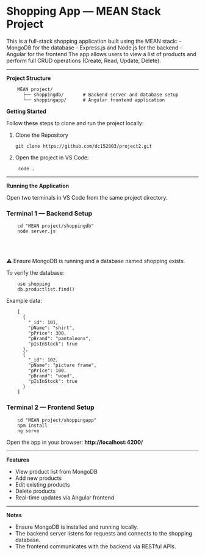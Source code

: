 <h1>Shopping App — MEAN Stack Project</h1>
This is a full-stack shopping application built using the MEAN stack:
- MongoDB for the database
- Express.js and Node.js for the backend
- Angular for the frontend
The app allows users to view a list of products and perform full CRUD operations (Create, Read, Update, Delete).

<hr>

**Project Structure**

             
        MEAN project/  
          ├── shoppingdb/       # Backend server and database setup    
          └── shoppingapp/      # Angular frontend application






**Getting Started**

Follow these steps to clone and run the project locally:
1. Clone the Repository
   
       git clone https://github.com/dc152003/project2.git

   
3. Open the project in VS Code:
   
        code .

<hr>


**Running the Application**

Open two terminals in VS Code from the same project directory.

<h3>Terminal 1 — Backend Setup</h3>    
          
        cd "MEAN project/shoppingdb"
        node server.js
<br><br>

⚠️ Ensure MongoDB is running and a database named shopping exists.


To verify the database:
        
        use shopping
        db.productlist.find()


Example data:

        [
          {
            "_id": 101,
            "pName": "shirt",
            "pPrice": 300,
            "pBrand": "pantaloons",
            "pIsInStock": true
          },
          {
            "_id": 102,
            "pName": "picture frame",
            "pPrice": 100,
            "pBrand": "wood",
            "pIsInStock": true
          }
        ]



<h3>Terminal 2 — Frontend Setup</h3>
        
        cd "MEAN project/shoppingapp"
        npm install
        ng serve

Open the app in your browser:
<b>http://localhost:4200/</b>

<hr>

**Features**
- View product list from MongoDB
- Add new products
- Edit existing products
- Delete products
- Real-time updates via Angular frontend
<hr>

**Notes**
- Ensure MongoDB is installed and running locally.
- The backend server listens for requests and connects to the shopping database.
- The frontend communicates with the backend via RESTful APIs.
